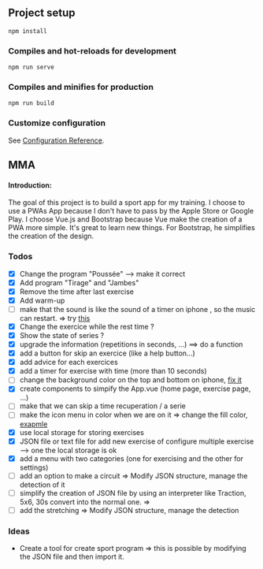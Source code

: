 ## Project setup
```
npm install
```

### Compiles and hot-reloads for development
```
npm run serve
```

### Compiles and minifies for production
```
npm run build
```

### Customize configuration
See [Configuration Reference](https://cli.vuejs.org/config/).

## MMA

#### Introduction:
The goal of this project is to build a sport app for my training. I choose to use a PWAs App because I don't have to pass by the Apple Store or Google Play.
I choose Vue.js and Bootstrap because Vue make the creation of a PWA more simple. It's great to learn new things. For Bootstrap, he simplifies the creation of the design.

### Todos

- [x] Change the program "Poussée" --> make it correct
- [x] Add program "Tirage" and "Jambes"
- [x] Remove the time after last exercise
- [x] Add warm-up
- [ ] make that the sound is like the sound of a timer on iphone , so the music can restart. => try [this](https://stackoverflow.com/questions/59637501/is-there-a-way-of-pausing-background-musicsuch-as-spotify-then-play-a-sound-fi)
- [x] Change the exercice while the rest time ?
- [x] Show the state of series ?
- [x] upgrade the information (repetitions in seconds, ...) ==> do a function
- [x] add a button for skip an exercice (like a help button...)
- [x] add advice for each exercices
- [x] add a timer for exercise with time (more than 10 seconds)
- [ ] change the background color on the top and bottom on iphone, [fix it](https://community.shopify.com/c/shopify-design/color-safari-border/td-p/2862722)
- [x] create components to simpify the App.vue (home page, exercise page, ...)
- [ ] make that we can skip a time recuperation / a serie
- [ ] make the icon menu in color when we are on it => change the fill color, [exapmle](https://icons.getbootstrap.com/icons/gear/)
- [x] use local storage for storing exercises
- [x] JSON file or text file for add new exercise of configure multiple exercise --> one the local storage is ok
- [x] add a menu with two categories (one for exercising and the other for settings)
- [ ] add an option to make a circuit => Modify JSON structure, manage the detection of it
- [ ] simplify the creation of JSON file by using an interpreter like Traction, 5x6, 30s convert into the normal one. => 
- [ ] add the stretching => Modify JSON structure, manage the detection

### Ideas

- Create a tool for create sport program => this is possible by modifying the JSON file and then import it.

